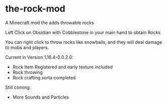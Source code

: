 # the-rock-mod
A Minecraft mod the adds throwable rocks

Left Click on Obsidian with Cobblestone in your main hand to obtain Rocks

You can right click to throw rocks like snowballs, and they will deal damage to mobs and players.

Current in Version 1.16.4-0.0.2.0:

- Rock Item Registered and early texture included
- Rock throwing
- Rock crafting sorta completed

Still coming:

- More Sounds and Particles
